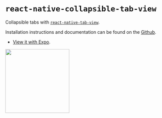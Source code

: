 # `react-native-collapsible-tab-view`

Collapsible tabs with [`react-native-tab-view`](https://github.com/react-native-community/react-native-tab-view).

Installation instructions and documentation can be found on the [Github](https://github.com/PedroBern/react-native-collapsible-tab-view).

- [View it with Expo](https://expo.io/@pedrobern/react-native-collapsible-tab-view-demos).

<a href="https://expo.io/@pedrobern/react-native-collapsible-tab-view-demos"><img src="https://api.qrserver.com/v1/create-qr-code/?size=400x400&data=exp://exp.host/@pedrobern/react-native-collapsible-tab-view-demos" height="200px" width="200px"></a>
